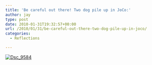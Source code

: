 ```yaml
---
title: 'Be careful out there! Two dog pile up in JoCo:'
author: jay
type: post
date: 2010-01-31T19:32:57+00:00
url: /2010/01/31/be-careful-out-there-two-dog-pile-up-in-joco/
categories:
  - Reflections

---
```

[![Dsc_9584][1]][2]

 [1]: http://sysadminrambles.files.wordpress.com/2010/01/dsc_9584.jpg?w=300
 [2]: http://sysadminrambles.files.wordpress.com/2010/01/dsc_9584.jpg